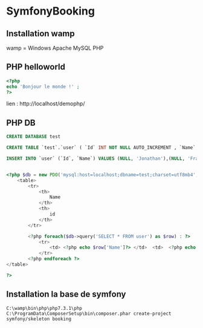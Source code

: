 # SymfonyBooking


## Installation wamp
wamp = Windows Apache MySQL PHP
## PHP helloworld

```php
<?php
echo 'Bonjour le monde !' ;
?>
```
lien : http://localhost/demophp/

## PHP DB 

```sql
CREATE DATABASE test
```

```sql
CREATE TABLE `test`.`user` ( `Id` INT NOT NULL AUTO_INCREMENT , `Name` VARCHAR(256) NOT NULL , PRIMARY KEY (`Id`)) ENGINE = InnoDB; 
```

```sql
INSERT INTO `user` (`Id`, `Name`) VALUES (NULL, 'Jonathan'),(NULL, 'Franklin'),(NULL, 'Benoit'),(NULL, 'Maxime');
```


```php

<?php $db = new PDO('mysql:host=localhost;dbname=test;charset=utf8mb4', 'root', '') ?>
	<table>
		<tr>
			<th>
				Name 
			</th>
			<th>
				id
			</th>
		</tr>

		<?php foreach($db->query('SELECT * FROM user') as $row) : ?>
			<tr>
				<td> <?php echo $row['Name']?> </td>  <td>  <?php echo $row['Id'] ?></td>
			</tr>
		<?php endforeach ?>
</table>

?> 
```


## Installation la base de symfony 
``` 
C:\wamp\bin\php\php7.3.1\php C:\ProgramData\ComposerSetup\bin\composer.phar create-project symfony/skeleton booking
```
